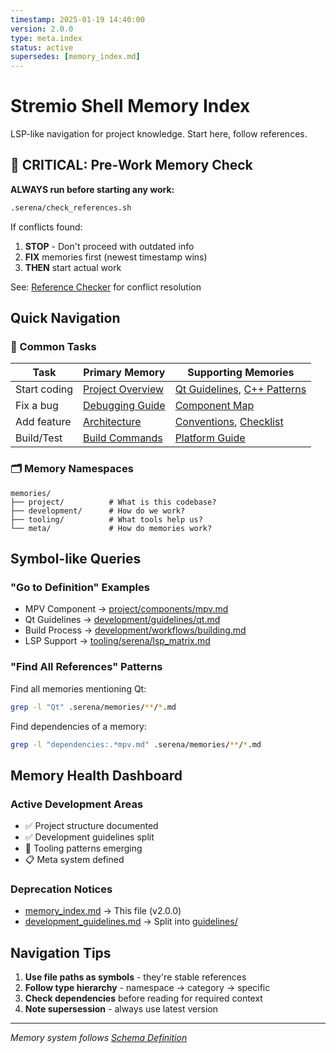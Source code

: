 ```yaml
---
timestamp: 2025-01-19 14:40:00
version: 2.0.0
type: meta.index
status: active
supersedes: [memory_index.md]
---
```


# Stremio Shell Memory Index

LSP-like navigation for project knowledge. Start here, follow references.

## 🚨 CRITICAL: Pre-Work Memory Check

**ALWAYS run before starting any work:**
```bash
.serena/check_references.sh
```

If conflicts found:
1. **STOP** - Don't proceed with outdated info
2. **FIX** memories first (newest timestamp wins)  
3. **THEN** start actual work

See: [Reference Checker](meta/reference_checker.md) for conflict resolution

## Quick Navigation

### 🎯 Common Tasks

| Task | Primary Memory | Supporting Memories |
|------|----------------|-------------------|
| Start coding | [Project Overview](project/overview.md) | [Qt Guidelines](development/guidelines/qt.md), [C++ Patterns](tooling/serena/cpp_patterns.md) |
| Fix a bug | [Debugging Guide](development/workflows/debugging.md) | [Component Map](project/architecture.md#components) |
| Add feature | [Architecture](project/architecture.md) | [Conventions](development/conventions/), [Checklist](development/checklists/feature.md) |
| Build/Test | [Build Commands](tooling/commands/build.md) | [Platform Guide](development/guidelines/platforms.md) |

### 🗂️ Memory Namespaces

```
memories/
├── project/          # What is this codebase?
├── development/      # How do we work?
├── tooling/          # What tools help us?
└── meta/             # How do memories work?
```

## Symbol-like Queries

### "Go to Definition" Examples

- MPV Component → [project/components/mpv.md](project/components/mpv.md)
- Qt Guidelines → [development/guidelines/qt.md](development/guidelines/qt.md)  
- Build Process → [development/workflows/building.md](development/workflows/building.md)
- LSP Support → [tooling/serena/lsp_matrix.md](tooling/serena/lsp_matrix.md)

### "Find All References" Patterns

Find all memories mentioning Qt:
```bash
grep -l "Qt" .serena/memories/**/*.md
```

Find dependencies of a memory:
```bash
grep -l "dependencies:.*mpv.md" .serena/memories/**/*.md
```

## Memory Health Dashboard

### Active Development Areas
- ✅ Project structure documented
- ✅ Development guidelines split
- 🔄 Tooling patterns emerging
- 📋 Meta system defined

### Deprecation Notices
- [memory_index.md](memory_index.md) → This file (v2.0.0)
- [development_guidelines.md](development_guidelines.md) → Split into [guidelines/](development/guidelines/)

## Navigation Tips

1. **Use file paths as symbols** - they're stable references
2. **Follow type hierarchy** - namespace → category → specific
3. **Check dependencies** before reading for required context
4. **Note supersession** - always use latest version

---
*Memory system follows [Schema Definition](meta/schema.md)*
